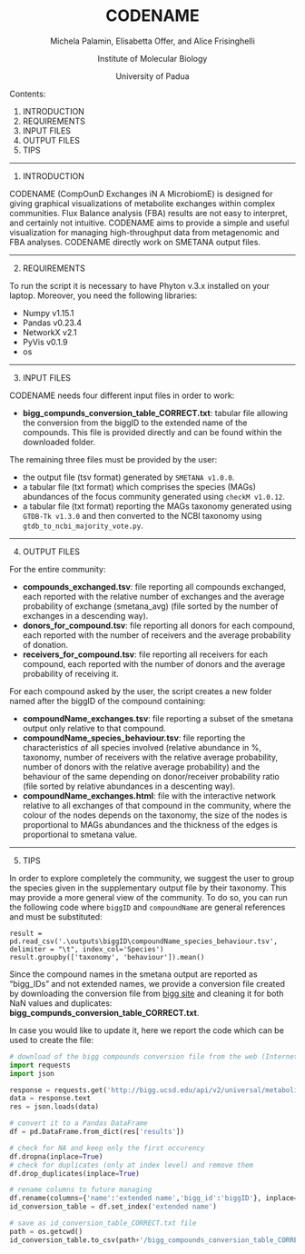 <h1 align='center'> CODENAME </h1>

<p align='center'>
  Michela Palamin, Elisabetta Offer, and Alice Frisinghelli
</p>  
<p align='center'> 
  Institute of Molecular Biology
</p>
<p align='center'>
  University of Padua
</p>



Contents: 
1) INTRODUCTION
2) REQUIREMENTS
3) INPUT FILES
4) OUTPUT FILES
5) TIPS

______________________________________________________________________________________
1) INTRODUCTION

CODENAME (CompOunD Exchanges iN A MicrobiomE) is designed for giving graphical visualizations of metabolite exchanges within complex communities. Flux Balance analysis (FBA) results are not easy to interpret, and certainly not intuitive. CODENAME aims to provide a simple and useful visualization for managing high-throughput data from metagenomic and FBA analyses.
CODENAME directly work on SMETANA output files.

______________________________________________________________________________________
2) REQUIREMENTS

To run the script it is necessary to have Phyton v.3.x installed on your laptop. Moreover, you need the following libraries:

-  Numpy v1.15.1
-  Pandas v0.23.4
-  NetworkX v2.1
-  PyVis v0.1.9
-  os

_______________________________________________________________________________________
3) INPUT FILES

CODENAME needs four different input files in order to work: 

- **bigg_compunds_conversion_table_CORRECT.txt**: tabular file allowing the conversion from the biggID to the extended name of the compounds. This file is provided directly and can be found within the downloaded folder. 

The remaining three files must be provided by the user:

- the output file (tsv format) generated by `SMETANA v1.0.0`.
- a tabular file (txt format) which comprises the species (MAGs) abundances of the focus community generated using `checkM v1.0.12`. 
- a tabular file (txt format) reporting the MAGs taxonomy generated using `GTDB-Tk v1.3.0` and then converted to the NCBI taxonomy using `gtdb_to_ncbi_majority_vote.py`.

________________________________________________________________________________________
4) OUTPUT FILES

For the entire community:

-  **compounds_exchanged.tsv**: file reporting all compounds exchanged, each reported with the relative number of exchanges and the average probability of exchange (smetana_avg) (file sorted by the number of exchanges in a descending way).
-  **donors_for_compound.tsv**: file reporting all donors for each compound, each reported with the number of receivers and the average probability of donation.
-  **receivers_for_compound.tsv**: file reporting all receivers for each compound, each reported with the number of donors and the average probability of receiving it.

For each compound asked by the user, the script creates a new folder named after the biggID of the compound containing:

-  **compoundName_exchanges.tsv**: file reporting a subset of the smetana output only relative to that compound.
-  **compoundName_species_behaviour.tsv**: file reporting the characteristics of all species involved (relative abundance in %, taxonomy, number of receivers with the relative average probability, number of donors with the relative average probability) and the behaviour of the same depending on donor/receiver probability ratio (file sorted by relative abundances in a descenting way).
-  **compoundName_exchanges.html**: file with the interactive network relative to all exchanges of that compound in the community, where the colour of the nodes depends on the taxonomy, the size of the nodes is proportional to MAGs abundances and the thickness of the edges is proportional to smetana value.

_________________________________________________________________________________________
5) TIPS

In order to explore completely the community, we suggest the user to group the species given in the supplementary output file by their taxonomy. This may provide a more general view of the community. To do so, you can run the following code where `biggID` and `compoundName` are general references and must be substituted:

```
result = pd.read_csv('.\outputs\biggID\compoundName_species_behaviour.tsv', delimiter = "\t", index_col='Species')
result.groupby(['taxonomy', 'behaviour']).mean()
```

Since the compound names in the smetana output are reported as “bigg_IDs” and not extended names, we provide a conversion file created by downloading the conversion file from [bigg site](http://bigg.ucsd.edu/universal/metabolites) and cleaning it for both NaN values and duplicates: **bigg_compunds_conversion_table_CORRECT.txt**.

In case you would like to update it, here we report the code which can be used to create the file:

```python
# download of the bigg compounds conversion file from the web (Internet connection is required)
import requests
import json

response = requests.get('http://bigg.ucsd.edu/api/v2/universal/metabolites')
data = response.text
res = json.loads(data)

# convert it to a Pandas DataFrame
df = pd.DataFrame.from_dict(res['results'])

# check for NA and keep only the first occurency
df.dropna(inplace=True)
# check for duplicates (only at index level) and remove them
df.drop_duplicates(inplace=True)

# rename columns to future managing 
df.rename(columns={'name':'extended name','bigg_id':'biggID'}, inplace=True)
id_conversion_table = df.set_index('extended name')

# save as id_conversion_table_CORRECT.txt file
path = os.getcwd()
id_conversion_table.to_csv(path+'/bigg_compounds_conversion_table_CORRECT.txt', sep = '\t')
```
 
